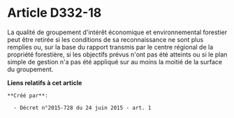 # Article D332-18

La qualité de groupement d'intérêt économique et environnemental forestier peut être retirée si les conditions de sa
reconnaissance ne sont plus remplies ou, sur la base du rapport transmis par le centre régional de la propriété forestière,
si les objectifs prévus n'ont pas été atteints ou si le plan simple de gestion n'a pas été appliqué sur au moins la moitié de
la surface du groupement.

**Liens relatifs à cet article**

	**Créé par**:

	  - Décret n°2015-728 du 24 juin 2015 - art. 1
